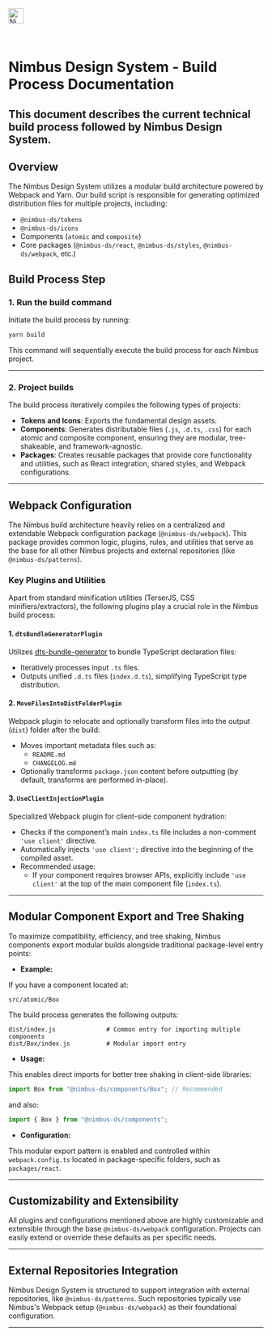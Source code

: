 <img alt="Nimbus" style="margin-bottom: 30px;" src="https://tiendanube.github.io/design-system-nimbus/static/media/nimbus-logo.ab60bd79.png" height="30" />

# Nimbus Design System - Build Process Documentation

## This document describes the current technical build process followed by Nimbus Design System.

## Overview

The Nimbus Design System utilizes a modular build architecture powered by Webpack and Yarn. Our build script is responsible for generating optimized distribution files for multiple projects, including:

- `@nimbus-ds/tokens`
- `@nimbus-ds/icons`
- Components (`atomic` and `composite`)
- Core packages (`@nimbus-ds/react`, `@nimbus-ds/styles`, `@nimbus-ds/webpack`, etc.)

## Build Process Step

### 1. Run the build command

Initiate the build process by running:

```bash
yarn build
```

This command will sequentially execute the build process for each Nimbus project.

---

### 2. Project builds

The build process iteratively compiles the following types of projects:

- **Tokens and Icons**: Exports the fundamental design assets.
- **Components**: Generates distributable files (`.js`, `.d.ts`, `.css`) for each atomic and composite component, ensuring they are modular, tree-shakeable, and framework-agnostic.
- **Packages**: Creates reusable packages that provide core functionality and utilities, such as React integration, shared styles, and Webpack configurations.

---

## Webpack Configuration

The Nimbus build architecture heavily relies on a centralized and extendable Webpack configuration package (`@nimbus-ds/webpack`). This package provides common logic, plugins, rules, and utilities that serve as the base for all other Nimbus projects and external repositories (like `@nimbus-ds/patterns`).

### Key Plugins and Utilities

Apart from standard minification utilities (TerserJS, CSS minifiers/extractors), the following plugins play a crucial role in the Nimbus build process:

#### 1. `dtsBundleGeneratorPlugin`

Utilizes [dts-bundle-generator](https://github.com/timocov/dts-bundle-generator) to bundle TypeScript declaration files:

- Iteratively processes input `.ts` files.
- Outputs unified `.d.ts` files (`index.d.ts`), simplifying TypeScript type distribution.

#### 2. `MoveFilesIntoDistFolderPlugin`

Webpack plugin to relocate and optionally transform files into the output (`dist`) folder after the build:

- Moves important metadata files such as:
  - `README.md`
  - `CHANGELOG.md`
- Optionally transforms `package.json` content before outputting (by default, transforms are performed in-place).

#### 3. `UseClientInjectionPlugin`

Specialized Webpack plugin for client-side component hydration:

- Checks if the component’s main `index.ts` file includes a non-comment `'use client'` directive.
- Automatically injects `'use client';` directive into the beginning of the compiled asset.
- Recommended usage:
  - If your component requires browser APIs, explicitly include `'use client'` at the top of the main component file (`index.ts`).

---

## Modular Component Export and Tree Shaking

To maximize compatibility, efficiency, and tree shaking, Nimbus components export modular builds alongside traditional package-level entry points:

- **Example:**

If you have a component located at:

```
src/atomic/Box
```

The build process generates the following outputs:

```
dist/index.js              # Common entry for importing multiple components
dist/Box/index.js          # Modular import entry
```

- **Usage:**

This enables direct imports for better tree shaking in client-side libraries:

```typescript
import Box from "@nimbus-ds/components/Box"; // Recommended
```

and also:

```typescript
import { Box } from "@nimbus-ds/components";
```

- **Configuration:**

This modular export pattern is enabled and controlled within `webpack.config.ts` located in package-specific folders, such as `packages/react`.

---

## Customizability and Extensibility

All plugins and configurations mentioned above are highly customizable and extensible through the base `@nimbus-ds/webpack` configuration. Projects can easily extend or override these defaults as per specific needs.

---

## External Repositories Integration

Nimbus Design System is structured to support integration with external repositories, like `@nimbus-ds/patterns`. Such repositories typically use Nimbus's Webpack setup (`@nimbus-ds/webpack`) as their foundational configuration.

---
